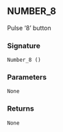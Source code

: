 ## NUMBER\_8

Pulse ‘8’ button


### Signature

`Number_8 ()`


### Parameters

`None`


### Returns

`None`